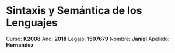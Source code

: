 # Sintaxis y Semántica de los Lenguajes
Curso: __K2008__
Año: __2018__
Legajo: __1507679__
Nombre: __Janiel__
Apellido: __Hernandez__
